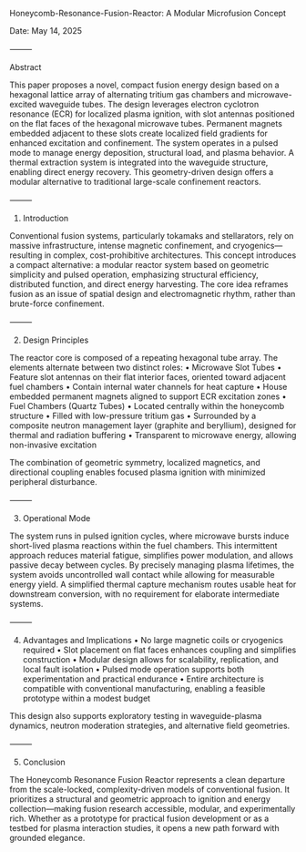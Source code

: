 Honeycomb-Resonance-Fusion-Reactor: A Modular Microfusion Concept

Date: May 14, 2025

⸻

Abstract

This paper proposes a novel, compact fusion energy design based on a hexagonal lattice array of alternating tritium gas chambers and microwave-excited waveguide tubes. The design leverages electron cyclotron resonance (ECR) for localized plasma ignition, with slot antennas positioned on the flat faces of the hexagonal microwave tubes. Permanent magnets embedded adjacent to these slots create localized field gradients for enhanced excitation and confinement. The system operates in a pulsed mode to manage energy deposition, structural load, and plasma behavior. A thermal extraction system is integrated into the waveguide structure, enabling direct energy recovery. This geometry-driven design offers a modular alternative to traditional large-scale confinement reactors.

⸻

1. Introduction

Conventional fusion systems, particularly tokamaks and stellarators, rely on massive infrastructure, intense magnetic confinement, and cryogenics—resulting in complex, cost-prohibitive architectures. This concept introduces a compact alternative: a modular reactor system based on geometric simplicity and pulsed operation, emphasizing structural efficiency, distributed function, and direct energy harvesting. The core idea reframes fusion as an issue of spatial design and electromagnetic rhythm, rather than brute-force confinement.

⸻

2. Design Principles

The reactor core is composed of a repeating hexagonal tube array. The elements alternate between two distinct roles:
	•	Microwave Slot Tubes
	•	Feature slot antennas on their flat interior faces, oriented toward adjacent fuel chambers
	•	Contain internal water channels for heat capture
	•	House embedded permanent magnets aligned to support ECR excitation zones
	•	Fuel Chambers (Quartz Tubes)
	•	Located centrally within the honeycomb structure
	•	Filled with low-pressure tritium gas
	•	Surrounded by a composite neutron management layer (graphite and beryllium), designed for thermal and radiation buffering
	•	Transparent to microwave energy, allowing non-invasive excitation

The combination of geometric symmetry, localized magnetics, and directional coupling enables focused plasma ignition with minimized peripheral disturbance.

⸻

3. Operational Mode

The system runs in pulsed ignition cycles, where microwave bursts induce short-lived plasma reactions within the fuel chambers. This intermittent approach reduces material fatigue, simplifies power modulation, and allows passive decay between cycles. By precisely managing plasma lifetimes, the system avoids uncontrolled wall contact while allowing for measurable energy yield. A simplified thermal capture mechanism routes usable heat for downstream conversion, with no requirement for elaborate intermediate systems.

⸻

4. Advantages and Implications
	•	No large magnetic coils or cryogenics required
	•	Slot placement on flat faces enhances coupling and simplifies construction
	•	Modular design allows for scalability, replication, and local fault isolation
	•	Pulsed mode operation supports both experimentation and practical endurance
	•	Entire architecture is compatible with conventional manufacturing, enabling a feasible prototype within a modest budget

This design also supports exploratory testing in waveguide-plasma dynamics, neutron moderation strategies, and alternative field geometries.

⸻

5. Conclusion

The Honeycomb Resonance Fusion Reactor represents a clean departure from the scale-locked, complexity-driven models of conventional fusion. It prioritizes a structural and geometric approach to ignition and energy collection—making fusion research accessible, modular, and experimentally rich. Whether as a prototype for practical fusion development or as a testbed for plasma interaction studies, it opens a new path forward with grounded elegance.

